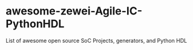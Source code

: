 # awesome-zewei-Agile-IC-PythonHDL
List of awesome open source SoC Projects, generators, and Python HDL
